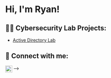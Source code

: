 <h1>Hi, I'm Ryan! <br/><a</a></h1>

<h2>👨‍💻 Cybersecurity Lab Projects:</h2>

  - [Active Directory Lab](https://github.com/keithjr2500/Algorithms-Practice)


<h2> 🤳 Connect with me:</h2>

[<img align="left" alt="RyanTaylor | LinkedIn" width="22px" src="[https://www.linkedin.com/in/ryan--taylor/ "/>][linkedin]





[linkedin]: [https://www.linkedin.com/in/ryan--taylor/]




-->
